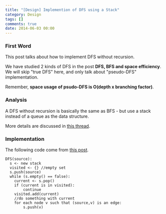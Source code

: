 ```yaml
---
title: "[Design] Implemention of DFS using a Stack"
category: Design
tags: []
comments: true
date: 2014-06-03 00:00
---
```



### First Word

This post talks about how to implement DFS without recursion.

We have studied 2 kinds of DFS in the post **DFS, BFS and space efficiency**. We will skip "true DFS" here, and only talk about "pseudo-DFS" implementation.

Remember, **space usage of psudo-DFS is O(depth x branching factor)**.

### Analysis

A DFS without recursion is basically the same as BFS - but use a stack instead of a queue as the data structure.

More details are discussed in [this thread](http://stackoverflow.com/questions/21508765/how-to-implement-depth-first-search-for-graph-with-non-recursive-aprroach).

### Implementation

The following code come from [this post](http://stackoverflow.com/a/21508819).

    DFS(source):
      s <- new stack
      visited <- {} //empty set
      s.push(source)
      while (s.empty() == false):
        current <- s.pop()
        if (current is in visited):
            continue
        visited.add(current)
        //do something with current
        for each node v such that (source,v) is an edge:
            s.push(v)
